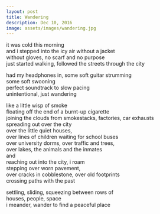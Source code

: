 ```yaml
---
layout: post
title: Wandering
description: Dec 10, 2016
image: assets/images/wandering.jpg
---
```


it was cold this morning   
and i stepped into the icy air without a jacket   
without gloves, no scarf and no purpose   
just started walking, followed the streets through the city   

had my headphones in, some soft guitar strumming   
some soft swooning   
perfect soundtrack to slow pacing   
unintentional, just wandering   

like a little wisp of smoke   
floating off the end of a burnt-up cigarette   
joining the clouds from smokestacks, factories, car exhausts   
spreading out over the city   
over the little quiet houses,   
over lines of children waiting for school buses   
over university dorms, over traffic and trees,   
over lakes, the animals and the inmates   
and   
reaching out into the city, i roam   
stepping over worn pavement,   
over cracks in cobblestone, over old footprints   
crossing paths with the past   

settling, sliding, squeezing between rows of   
houses, people, space   
i meander, wander to find a peaceful place   